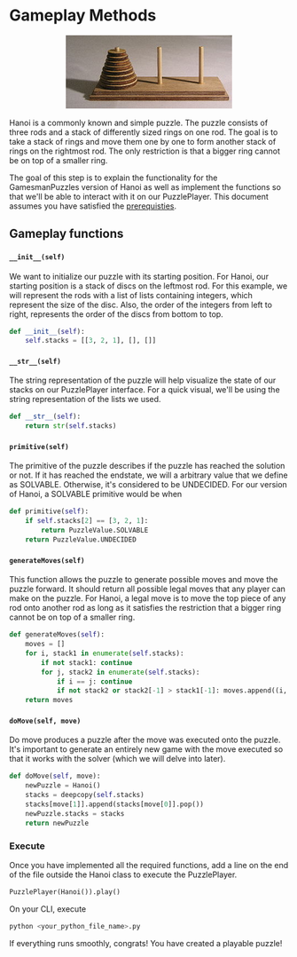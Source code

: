 # Gameplay Methods
<p align="center">
<img src='Tower_of_hanoi.jpeg'>
</p>

Hanoi is a commonly known and simple puzzle. The puzzle consists of three rods and a stack of differently sized rings on one rod. The goal is to take a stack of rings and move them one by one to form another stack of rings on the rightmost rod. The only restriction is that a bigger ring cannot be on top of a smaller ring.

The goal of this step is to explain the functionality for the GamesmanPuzzles version of Hanoi as well as implement the functions so that we'll be able to interact with it on our PuzzlePlayer. This document assumes you have satisfied the [prerequisties](Prerequisites.md). 
## Gameplay functions
#### `__init__(self)`
We want to initialize our puzzle with its starting position. For Hanoi, our starting position is a stack of discs on the leftmost rod. For this example, we will represent the rods with a list of lists containing integers, which represent the size of the disc. Also, the order of the integers from left to right, represents the order of the discs from bottom to top.
```python
def __init__(self):
    self.stacks = [[3, 2, 1], [], []]
```
#### `__str__(self)`
The string representation of the puzzle will help visualize the state of our stacks on our PuzzlePlayer interface. For a quick visual, we'll be using the string representation of the lists we used.
```python
def __str__(self):
    return str(self.stacks)
```
#### `primitive(self)`
The primitive of the puzzle describes if the puzzle has reached the solution or not. If it has reached the endstate, we will a arbitrary value that we define as SOLVABLE. Otherwise, it's considered to be UNDECIDED. For our version of Hanoi, a SOLVABLE primitive would be when 
```python
def primitive(self):
    if self.stacks[2] == [3, 2, 1]:
        return PuzzleValue.SOLVABLE
    return PuzzleValue.UNDECIDED
```
#### `generateMoves(self)`
This function allows the puzzle to generate possible moves and move the puzzle forward. It should return all possible legal moves that any player can make on the puzzle. For Hanoi, a legal move is to move the top piece of any rod onto another rod as long as it satisfies the restriction that a bigger ring cannot be on top of a smaller ring.
```python
def generateMoves(self):
    moves = []
    for i, stack1 in enumerate(self.stacks):
        if not stack1: continue
        for j, stack2 in enumerate(self.stacks):
            if i == j: continue
            if not stack2 or stack2[-1] > stack1[-1]: moves.append((i, j))
    return moves
```
#### `doMove(self, move)`
Do move produces a puzzle after the move was executed onto the puzzle. It's important to generate an entirely new game with the move executed so that it works with the solver (which we will delve into later). 
```python
def doMove(self, move):
    newPuzzle = Hanoi()
    stacks = deepcopy(self.stacks)
    stacks[move[1]].append(stacks[move[0]].pop())
    newPuzzle.stacks = stacks
    return newPuzzle
```
### Execute
Once you have implemented all the required functions, add a line on the end of the file outside the Hanoi class to execute the PuzzlePlayer. 
```python
PuzzlePlayer(Hanoi()).play()
```
On your CLI, execute
```bash
python <your_python_file_name>.py
```
If everything runs smoothly, congrats! You have created a playable puzzle!
